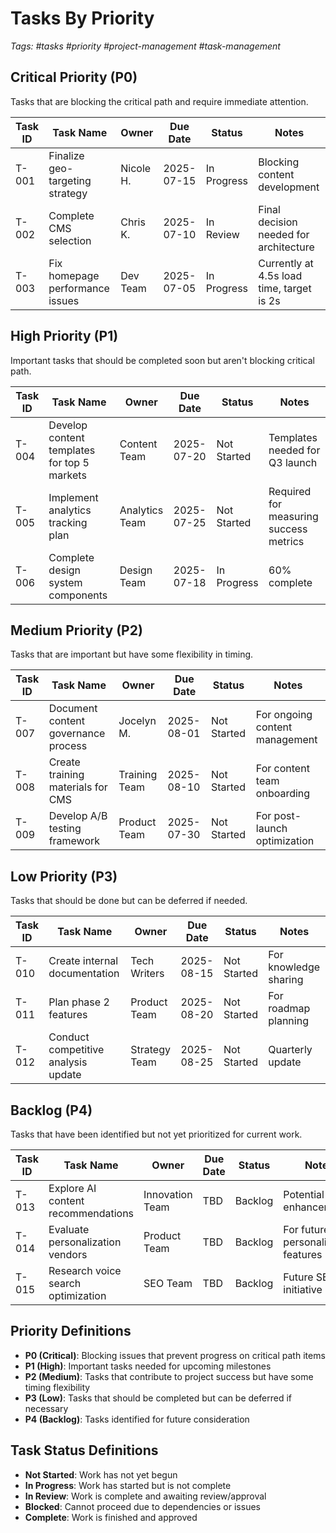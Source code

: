 # Tasks By Priority

*Tags: #tasks #priority #project-management #task-management*

## Critical Priority (P0)

Tasks that are blocking the critical path and require immediate attention.

| Task ID | Task Name | Owner | Due Date | Status | Notes |
|---------|-----------|-------|----------|--------|-------|
| T-001 | Finalize geo-targeting strategy | Nicole H. | 2025-07-15 | In Progress | Blocking content development |
| T-002 | Complete CMS selection | Chris K. | 2025-07-10 | In Review | Final decision needed for architecture |
| T-003 | Fix homepage performance issues | Dev Team | 2025-07-05 | In Progress | Currently at 4.5s load time, target is 2s |

## High Priority (P1)

Important tasks that should be completed soon but aren't blocking critical path.

| Task ID | Task Name | Owner | Due Date | Status | Notes |
|---------|-----------|-------|----------|--------|-------|
| T-004 | Develop content templates for top 5 markets | Content Team | 2025-07-20 | Not Started | Templates needed for Q3 launch |
| T-005 | Implement analytics tracking plan | Analytics Team | 2025-07-25 | Not Started | Required for measuring success metrics |
| T-006 | Complete design system components | Design Team | 2025-07-18 | In Progress | 60% complete |

## Medium Priority (P2)

Tasks that are important but have some flexibility in timing.

| Task ID | Task Name | Owner | Due Date | Status | Notes |
|---------|-----------|-------|----------|--------|-------|
| T-007 | Document content governance process | Jocelyn M. | 2025-08-01 | Not Started | For ongoing content management |
| T-008 | Create training materials for CMS | Training Team | 2025-08-10 | Not Started | For content team onboarding |
| T-009 | Develop A/B testing framework | Product Team | 2025-07-30 | Not Started | For post-launch optimization |

## Low Priority (P3)

Tasks that should be done but can be deferred if needed.

| Task ID | Task Name | Owner | Due Date | Status | Notes |
|---------|-----------|-------|----------|--------|-------|
| T-010 | Create internal documentation | Tech Writers | 2025-08-15 | Not Started | For knowledge sharing |
| T-011 | Plan phase 2 features | Product Team | 2025-08-20 | Not Started | For roadmap planning |
| T-012 | Conduct competitive analysis update | Strategy Team | 2025-08-25 | Not Started | Quarterly update |

## Backlog (P4)

Tasks that have been identified but not yet prioritized for current work.

| Task ID | Task Name | Owner | Due Date | Status | Notes |
|---------|-----------|-------|----------|--------|-------|
| T-013 | Explore AI content recommendations | Innovation Team | TBD | Backlog | Potential future enhancement |
| T-014 | Evaluate personalization vendors | Product Team | TBD | Backlog | For future personalization features |
| T-015 | Research voice search optimization | SEO Team | TBD | Backlog | Future SEO initiative |

## Priority Definitions

- **P0 (Critical)**: Blocking issues that prevent progress on critical path items
- **P1 (High)**: Important tasks needed for upcoming milestones
- **P2 (Medium)**: Tasks that contribute to project success but have some timing flexibility
- **P3 (Low)**: Tasks that should be completed but can be deferred if necessary
- **P4 (Backlog)**: Tasks identified for future consideration

## Task Status Definitions

- **Not Started**: Work has not yet begun
- **In Progress**: Work has started but is not complete
- **In Review**: Work is complete and awaiting review/approval
- **Blocked**: Cannot proceed due to dependencies or issues
- **Complete**: Work is finished and approved
